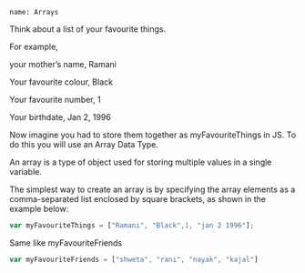 ```ngMeta
name: Arrays
```


Think about a list of your favourite things. 

For example, 

your mother’s name, Ramani


Your favourite colour, Black


Your favourite number, 1


Your birthdate, Jan 2, 1996

Now imagine you had to store them together as myFavouriteThings in JS. To do this you will use an Array Data Type.


An array is a type of object used for storing multiple values in a single variable.


The simplest way to create an array is by specifying the array elements as a comma-separated list enclosed by square brackets, as shown in the example below:

```javascript
var myFavouriteThings = ["Ramani", "Black",1, "jan 2 1996"];
```

Same like myFavouriteFriends

```javascript
var myFavouriteFriends = ["shweta", "rani", "nayak", "kajal"]
```
 